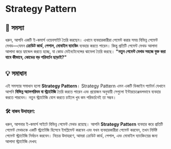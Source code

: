 # Strategy Pattern

## 🎯 সমস্যা

ধরুন, আপনি একটি ই-কমার্স ওয়েবসাইট তৈরি করছেন। এখানে ব্যবহারকারীরা পেমেন্ট করার সময় বিভিন্ন পেমেন্ট মেথড—যেমন **ক্রেডিট কার্ড, পেপাল, মোবাইল ব্যাংকিং** ব্যবহার করতে পারেন। কিন্তু প্রতিটি পেমেন্ট মেথড আলাদা আলাদা করে হ্যান্ডেল করতে হচ্ছে, যা কোড মেইনটেনেন্সের ঝামেলা তৈরি করছে। **"নতুন পেমেন্ট মেথড সহজে যুক্ত করা যাবে কীভাবে, কোডের বড় পরিবর্তন ছাড়াই?"**

## 💡 সমাধান

এই সমস্যার সমাধান হলো **Strategy Pattern**। Strategy Pattern এমন একটি ডিজাইন প্যাটার্ন যেখানে আপনি **বিভিন্ন অ্যালগরিদম বা স্ট্র্যাটেজি** তৈরি করতে পারেন এবং প্রয়োজন অনুযায়ী সেগুলো ইন্টারচেঞ্জেবলভাবে ব্যবহার করতে পারবেন। নতুন স্ট্র্যাটেজি যোগ করতে চাইলে খুব কম পরিবর্তনেই তা সম্ভব।

### 🛠 বাস্তব উদাহরণ:

ধরুন, আপনার ই-কমার্স সাইটে বিভিন্ন পেমেন্ট মেথড রয়েছে। আপনি **Strategy Pattern** ব্যবহার করে প্রতিটি পেমেন্ট মেথডকে একটি স্ট্র্যাটেজি হিসেবে ইমপ্লিমেন্ট করবেন এবং যখন ব্যবহারকারীরা পেমেন্ট করবেন, তখন নির্দিষ্ট পেমেন্ট স্ট্র্যাটেজি নির্বাচন করবেন। নিচের উদাহরণে, আমরা ক্রেডিট কার্ড, পেপাল, এবং মোবাইল ব্যাংকিংয়ের জন্য আলাদা স্ট্র্যাটেজি দেখব:
